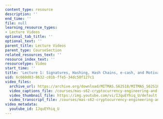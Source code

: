 ```yaml
---
content_type: resource
description: ''
end_time: ''
file: null
learning_resource_types:
- Lecture Videos
optional_tab_title: ''
optional_text: ''
parent_title: Lecture Videos
parent_type: CourseSection
related_resources_text: ''
resource_index_text: ''
resourcetype: Video
start_time: ''
title: 'Lecture 1: Signatures, Hashing, Hash Chains, e-cash, and Motivation'
uid: 6c660d03-8632-c01b-ffe5-34dc50f127c1
video_files:
  archive_url: https://archive.org/download/MITMAS.S62S18/MITMAS_S62S18_lec01_300k.mp4
  video_captions_file: /courses/mas-s62-cryptocurrency-engineering-and-design-spring-2018/c0d11f99465f5bc48d7d736c930940f1_IJquEYhiq_U.vtt
  video_thumbnail_file: https://img.youtube.com/vi/IJquEYhiq_U/default.jpg
  video_transcript_file: /courses/mas-s62-cryptocurrency-engineering-and-design-spring-2018/f804844e9a14734576168c871ed89588_IJquEYhiq_U.pdf
video_metadata:
  youtube_id: IJquEYhiq_U
---
```

